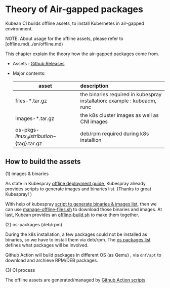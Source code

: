 
# Theory of Air-gapped packages


Kubean CI builds offline assets, to install Kubernetes in air-gapped environment.

NOTE: About usage for the offline assets, please refer to [offline.md(../en/offline.md)

This chapter explain the theory how the air-gapped packages come from.


- Assets :   [Github Releases](https://github.com/kubean-io/kubean/releases)
- Major contents:

  |  asset | description  |
  |  -----------------------  | :---------------------  |
  | files-*.tar.gz  | the binaries required in kubespray installation: example : kubeadm, runc |
  | images-*.tar.gz  | the k8s cluster images as well as CNI images  |
  | os-pkgs-${linux_distribution}-${tag}.tar.gz | deb/rpm required during k8s installion  |


## How to build the assets


(1) images & binaries

As state in Kubespray [offline deployment guide](https://github.com/kubernetes-sigs/kubespray/blob/master/contrib/offline/README.md),  Kubespray already provides scripts  to generate images and binaries list. (Thanks to great Kubespray! )

With help of kubespray [script to generate binaries & images list](https://github.com/kubernetes-sigs/kubespray/blob/master/contrib/offline/generate_list.sh), 
 then we can use [manage-offline-files.sh](https://github.com/kubernetes-sigs/kubespray/tree/master/contrib/offline#manage-offline-files.sh) to download those binaries and images.
 At last, Kubean provides an [offline-build.sh](https://github.com/kubean-io/kubean/blob/main/.github/workflows/call-offline-build.yaml) to make them together.
 
(2) os-packages (deb/rpm)

During the k8s installation, a few packages could not be installed as binaries, so we have to install them via deb/rpm. The [os packages list](https://github.com/kubean-io/kubean/blob/main/build/os-packages/packages.yml) defines what packages will be involved. 

Github Action will build packages in different OS (as Qemu) , via `dnf/apt` to download and archieve RPM/DEB packages.

(3) CI process

The offline assets are generated/managed by [Github Action scripts](https://github.com/kubean-io/kubean/tree/main/.github/workflows)


